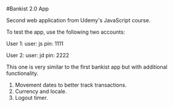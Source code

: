 #Bankist 2.0 App

Second web application from Udemy's JavaScript course.

To test the app, use the following two accounts:

User 1:
user: js
pin: 1111

User 2:
user: jd
pin: 2222

This one is very similar to the first bankist app but with additional functionality.

1. Movement dates to better track transactions.
2. Currency and locale.
3. Logout timer.
